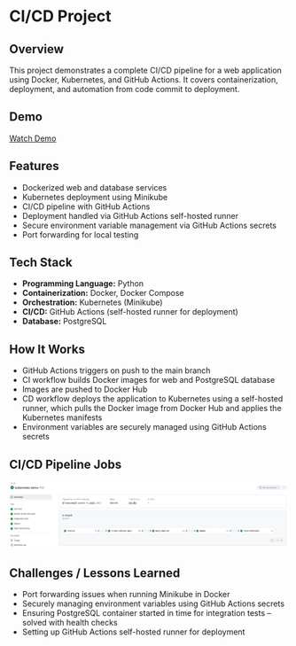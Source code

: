 # CI/CD Project

## Overview
This project demonstrates a complete CI/CD pipeline for a web application using Docker, Kubernetes, and GitHub Actions. It covers containerization, deployment, and automation from code commit to deployment.

## Demo
[Watch Demo](demo/CICD_Demo.mp4)

## Features
- Dockerized web and database services
- Kubernetes deployment using Minikube
- CI/CD pipeline with GitHub Actions
- Deployment handled via GitHub Actions self-hosted runner
- Secure environment variable management via GitHub Actions secrets
- Port forwarding for local testing

## Tech Stack
- **Programming Language:** Python
- **Containerization:** Docker, Docker Compose
- **Orchestration:** Kubernetes (Minikube)
- **CI/CD:** GitHub Actions (self-hosted runner for deployment)
- **Database:** PostgreSQL

## How It Works
- GitHub Actions triggers on push to the main branch
- CI workflow builds Docker images for web and PostgreSQL database
- Images are pushed to Docker Hub
- CD workflow deploys the application to Kubernetes using a self-hosted runner, which pulls the Docker image from Docker Hub and applies the Kubernetes manifests
- Environment variables are securely managed using GitHub Actions secrets

## CI/CD Pipeline Jobs
![CI/CD Pipeline](demo/CICD_image.png)

## Challenges / Lessons Learned
- Port forwarding issues when running Minikube in Docker
- Securely managing environment variables using GitHub Actions secrets
- Ensuring PostgreSQL container started in time for integration tests – solved with health checks
- Setting up GitHub Actions self-hosted runner for deployment


